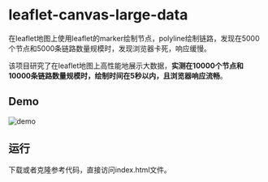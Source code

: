 # leaflet-canvas-large-data
在leaflet地图上使用leaflet的marker绘制节点，polyline绘制链路，发现在5000个节点和5000条链路数量规模时，发现浏览器卡死，响应缓慢。

该项目研究了在leaflet地图上高性能地展示大数据，**实测在10000个节点和10000条链路数量规模时，绘制时间在5秒以内，且浏览器响应流畅**。

## Demo
![demo](./demo/demo1.gif)

## 运行
下载或者克隆参考代码，直接访问index.html文件。